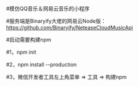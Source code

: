 #模仿QQ音乐＆网易云音乐的小程序

#服务端是Binaryify大佬的网易云Node版：https://github.com/Binaryify/NeteaseCloudMusicApi

#启动需要构建npm

#1，npm init

#2，npm install --production

#3，微信开发者工具左上角菜单 => 工具 => 构建npm